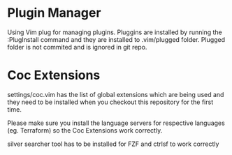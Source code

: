 # Plugin Manager

Using Vim plug for managing plugins. Pluggins are installed by running the :PlugInstall command and they are installed to .vim/plugged folder. Plugged folder is not commited and is ignored in git repo.

# Coc Extensions

settings/coc.vim has the list of global extensions which are being used and they need to
be installed when you checkout this repository for the first time.

Please make sure you install the language servers for respective languages (eg. Terraform)
so the Coc Extensions work correctly.

silver searcher tool has to be installed for FZF and ctrlsf to work correctly
